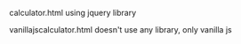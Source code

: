 calculator.html using jquery library

vanillajscalculator.html doesn't use any library, only vanilla js
